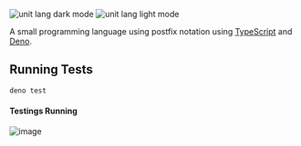 ![unit lang dark mode](https://github.com/user-attachments/assets/2feae9fc-35cc-4fc1-9e34-1f4cc85f5d61#gh-dark-mode-only)
![unit lang light mode](https://github.com/user-attachments/assets/2200f691-db60-4e06-832a-160bf62bde62#gh-light-mode-only)

A small programming language using postfix notation using [TypeScript](https://www.typescriptlang.org/) and [Deno](https://deno.com/).

## Running Tests
```sh
deno test
```

#### Testings Running

![image](https://github.com/user-attachments/assets/9370b25e-6895-473b-8409-0900d81caab5)
